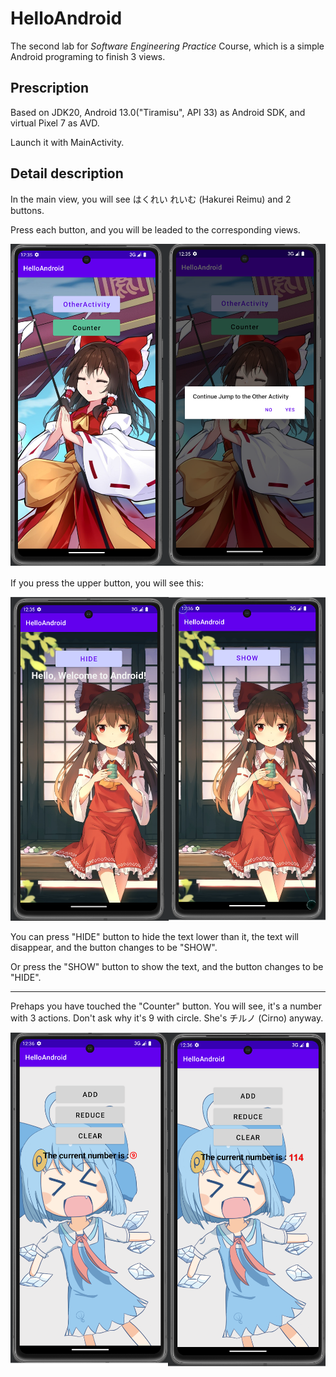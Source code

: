 # HelloAndroid
The second lab for *Software Engineering Practice* Course, which is a simple Android programing to finish 3 views.

## Prescription
Based on JDK20, Android 13.0("Tiramisu", API 33) as Android SDK, and virtual Pixel 7 as AVD.

Launch it with MainActivity.

## Detail description
In the main view, you will see はくれい れいむ (Hakurei Reimu) and 2 buttons.

Press each button, and you will be leaded to the corresponding views.

<div align="center">
  <img src="https://github.com/sorryIMessedup/HelloAndroid/blob/master/data/screenshot_main.png">
</div>

If you press the upper button, you will see this:

<div align="center">
  <img src="https://github.com/sorryIMessedup/HelloAndroid/blob/master/data/screenshot_other.png">
</div>

You can press "HIDE" button to hide the text lower than it, the text will disappear, and the button changes to be "SHOW".

Or press the "SHOW" button to show the text, and the button changes to be "HIDE".

---


Prehaps you have touched the "Counter" button. You will see, it's a number with 3 actions.
Don't ask why it's 9 with circle. She's チルノ (Cirno) anyway.

<div align="center">
  <img src="https://github.com/sorryIMessedup/HelloAndroid/blob/master/data/screenshot_counter.png">
</div>
